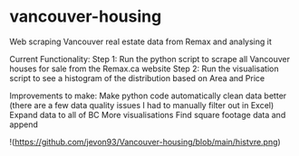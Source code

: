 # vancouver-housing
Web scraping Vancouver real estate data from Remax and analysing it

Current Functionality:
Step 1: Run the python script to scrape all Vancouver houses for sale from the Remax.ca website
Step 2: Run the visualisation script to see a histogram of the distribution based on Area and Price

Improvements to make:
Make python code automatically clean data better (there are a few data quality issues I had to manually filter out in Excel)
Expand data to all of BC
More visualisations
Find square footage data and append

!(https://github.com/jevon93/Vancouver-housing/blob/main/histvre.png)
